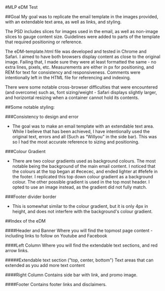 #MLP eDM Test

##Goal
My goal was to replicate the email template in the images provided, with an extendable text area, as well as links, and styling.

The PSD includes slices for images used in the email, as well as non-image slices to gauge content size. Guidelines were added to parts of the template that required positioning or reference.

The eDM-template.html file was developed and tested in Chrome and Safari. I aimed to have both browsers display content as close to the original image. Failing that, I made sure they were at least formatted the same - no extra lines, pixels, etc. Measurements are either in px for positioning, and REM for text for consistency and responsiveness. Comments were intentionally left in the HTML file for referencing and indexing.

There were some notable cross-browser difficulties that were encountered (and overcome) such as, font sizing/weight - Safari displays slightly larger, and horizontal resizing when a container cannot hold its contents.

##Some notable styling:

###Consistency to design and error
- The goal was to make an email template with an extendable text area. While I believe that has been achieved, I have intentionally used the original text, errors and all (Such as “Willyou” in the side bar). This was so I had the most accurate reference to sizing and positioning.

###Colour Gradient
- There are two colour gradients used as background colours. The most notable being the background of the main email content. I noticed that the colours at the top began at #ececec, and ended lighter at #fefefe in the footer. I replicated this top down colour gradient as a background colour. The other possible gradient is used in the top most header. I opted to use an image instead, as the gradient did not fully match.

###Footer divider border
- This is somewhat similar to the colour gradient, but it is only 4px in height, and does not interfere with the background's colour gradient.


##Index of the eDM

####Header and Banner
Where you will find the topmost page content - including links to follow on Youtube and Facebook

####Left Column
Where you will find the extendable text sections, and red arrow links.

#####Extendable text section ("top, center, bottom")
Text areas that can extended as you add more text content

####Right Column
Contains side bar with link, and promo image.

####Footer
Contains footer links and disclaimers.
